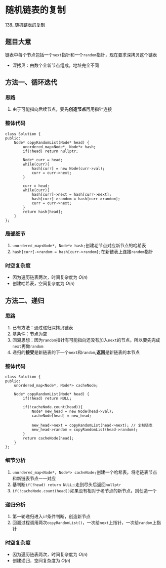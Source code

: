 # 随机链表的复制

[138. 随机链表的复制](https://leetcode.cn/problems/copy-list-with-random-pointer/description/)

## 题目大意
链表中每个节点包括一个`next`指针和一个`random`指针，现在要求深拷贝这个链表  
* 深拷贝：由数个全新节点组成，地址完全不同

## 方法一、循环迭代

### 思路
1. 由于可能指向后续节点，要先**创造节点**再用指针连接

### 整体代码
```
class Solution {
public:
    Node* copyRandomList(Node* head) {
        unordered_map<Node*, Node*> hash;
        if(!head) return nullptr;

        Node* curr = head;
        while(curr){
            hash[curr] = new Node(curr->val);
            curr = curr->next;
        }

        curr = head;
        while(curr){
            hash[curr]->next = hash[curr->next];
            hash[curr]->random = hash[curr->random];
            curr = curr->next;
        }
        return hash[head];
    }
};
```

### 局部细节
1. `unordered_map<Node*, Node*> hash;`创建老节点对应新节点的哈希表
2. `hash[curr]->random = hash[curr->random];`在新链表上连接`random`指针

### 时空复杂度
* 因为遍历链表两次，时间复杂度为 $O(n)$
* 创建哈希表，空间复杂度为 $O(n)$

## 方法二、递归

### 思路
1. 已有方法：通过递归深拷贝链表
2. 基条件：节点为空
3. 回溯思想：因为`random`指针有可能指向还没有加入`next`的节点，所以要先完成`next`再做`random`
4. 递归的**接受**是新链表的下一个`next`和`random`,**返回**是新链表的本节点

### 整体代码

```
class Solution {
public:
    unordered_map<Node*, Node*> cacheNode;

    Node* copyRandomList(Node* head) {
        if(!head) return NULL;

        if(!cacheNode.count(head)){
            Node* new_head = new Node(head->val);
            cacheNode[head] = new_head;

            new_head->next = copyRandomList(head->next); // 复制链表
            new_head->random = copyRandomList(head->random);
        }
        return cacheNode[head];
    }
};
```

### 细节分析
1. `unordered_map<Node*, Node*> cacheNode;`创建一个哈希表，将老链表节点和新链表节点一一对应
2. 基判断`if(!head) return NULL;`:走到尽头后返回`nullptr`
3. `if(!cacheNode.count(head))`如果没有相对于老节点的新节点，则创造一个

### 递归分析
1. 第一轮递归进入`if`条件判断，创造新节点
2. 回溯过程调用两次`copyRandomList()`，一次给`next`上指针，一次给`random`上指针

### 时空复杂度
* 因为遍历链表两次，时间复杂度为 $O(n)$
* 创建递归，空间复杂度为 $O(n)$
